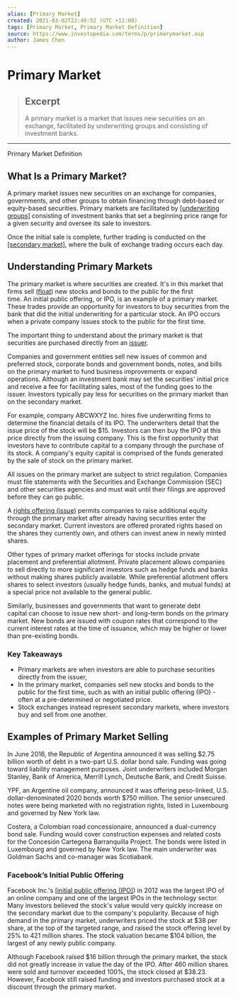 ```yaml
---
alias: [Primary Market]
created: 2021-03-02T22:49:52 (UTC +11:00)
tags: [Primary Market, Primary Market Definition]
source: https://www.investopedia.com/terms/p/primarymarket.asp
author: James Chen
---
```


# Primary Market

> ## Excerpt
> A primary market is a market that issues new securities on an exchange, facilitated by underwriting groups and consisting of investment banks.

---

Primary Market Definition
## What Is a Primary Market?

A primary market issues new securities on an exchange for companies, governments, and other groups to obtain financing through debt-based or equity-based securities. Primary markets are facilitated by [[underwriting groups]](https://www.investopedia.com/terms/u/underwriting-group.asp) consisting of investment banks that set a beginning price range for a given security and oversee its sale to investors.

Once the initial sale is complete, further trading is conducted on the [[secondary market]](https://www.investopedia.com/terms/s/secondarymarket.asp), where the bulk of exchange trading occurs each day.

## Understanding Primary Markets

The primary market is where securities are created. It's in this market that firms sell ([float](https://www.investopedia.com/terms/f/float.asp)) new stocks and bonds to the public for the first time. An initial public offering, or IPO, is an example of a primary market. These trades provide an opportunity for investors to buy securities from the bank that did the initial underwriting for a particular stock. An IPO occurs when a private company issues stock to the public for the first time.

The important thing to understand about the primary market is that securities are purchased directly from an [issuer](https://www.investopedia.com/terms/i/issuer.asp).

Companies and government entities sell new issues of common and preferred stock, corporate bonds and government bonds, notes, and bills on the primary market to fund business improvements or expand operations. Although an investment bank may set the securities' initial price and receive a fee for facilitating sales, most of the funding goes to the issuer. Investors typically pay less for securities on the primary market than on the secondary market.

For example, company ABCWXYZ Inc. hires five underwriting firms to determine the financial details of its IPO. The underwriters detail that the issue price of the stock will be $15. Investors can then buy the IPO at this price directly from the issuing company. This is the first opportunity that investors have to contribute capital to a company through the purchase of its stock. A company's equity capital is comprised of the funds generated by the sale of stock on the primary market.

All issues on the primary market are subject to strict regulation. Companies must file statements with the Securities and Exchange Commission (SEC) and other securities agencies and must wait until their filings are approved before they can go public.

A [rights offering (issue)](https://www.investopedia.com/terms/r/rightsoffering.asp) permits companies to raise additional equity through the primary market after already having securities enter the secondary market. Current investors are offered prorated rights based on the shares they currently own, and others can invest anew in newly minted shares.

Other types of primary market offerings for stocks include private placement and preferential allotment. Private placement allows companies to sell directly to more significant investors such as hedge funds and banks without making shares publicly available. While preferential allotment offers shares to select investors (usually hedge funds, banks, and mutual funds) at a special price not available to the general public.

Similarly, businesses and governments that want to generate debt capital can choose to issue new short- and long-term bonds on the primary market. New bonds are issued with coupon rates that correspond to the current interest rates at the time of issuance, which may be higher or lower than pre-existing bonds.

### Key Takeaways

-   Primary markets are when investors are able to purchase securities directly from the issuer,
-   In the primary market, companies sell new stocks and bonds to the public for the first time, such as with an initial public offering (IPO) - often at a pre-determined or negotiated price.
-   Stock exchanges instead represent secondary markets, where investors buy and sell from one another.

## Examples of Primary Market Selling

In June 2016, the Republic of Argentina announced it was selling $2.75 billion worth of debt in a two-part U.S. dollar bond sale. Funding was going toward liability management purposes. Joint underwriters included Morgan Stanley, Bank of America, Merrill Lynch, Deutsche Bank, and Credit Suisse.

YPF, an Argentine oil company, announced it was offering peso-linked, U.S. dollar-denominated 2020 bonds worth $750 million. The senior unsecured notes were being marketed with no registration rights, listed in Luxembourg and governed by New York law.

Costera, a Colombian road concessionaire, announced a dual-currency bond sale. Funding would cover construction expenses and related costs for the Concesión Cartegena Barranquilla Project. The bonds were listed in Luxembourg and governed by New York law. The main underwriter was Goldman Sachs and co-manager was Scotiabank.

### Facebook’s Initial Public Offering

Facebook Inc.'s [[initial public offering (IPO]](https://www.investopedia.com/terms/i/ipo.asp)) in 2012 was the largest IPO of an online company and one of the largest IPOs in the technology sector. Many investors believed the stock's value would very quickly increase on the secondary market due to the company's popularity. Because of high demand in the primary market, underwriters priced the stock at $38 per share, at the top of the targeted range, and raised the stock offering level by 25% to 421 million shares. The stock valuation became $104 billion, the largest of any newly public company.

Although Facebook raised $16 billion through the primary market, the stock did not greatly increase in value the day of the IPO. After 460 million shares were sold and turnover exceeded 100%, the stock closed at $38.23. However, Facebook still raised funding and investors purchased stock at a discount through the primary market.
